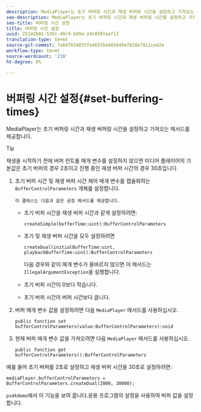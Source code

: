 ```yaml
---
description: MediaPlayer는 초기 버퍼링 시간과 재생 버퍼링 시간을 설정하고 가져오는 메서드를 제공합니다.
seo-description: MediaPlayer는 초기 버퍼링 시간과 재생 버퍼링 시간을 설정하고 가져오는 메서드를 제공합니다.
seo-title: 버퍼링 시간 설정
title: 버퍼링 시간 설정
uuid: 25142b01-5381-49c9-b89a-24c858faaf13
translation-type: tm+mt
source-git-commit: 7e8df034035fe465fbe403949ef828e7811ced2e
workflow-type: tm+mt
source-wordcount: '210'
ht-degree: 0%

---
```



# 버퍼링 시간 설정{#set-buffering-times}

MediaPlayer는 초기 버퍼링 시간과 재생 버퍼링 시간을 설정하고 가져오는 메서드를 제공합니다.

>[!TIP]
>
>재생을 시작하기 전에 버퍼 컨트롤 매개 변수를 설정하지 않으면 미디어 플레이어의 기본값은 초기 버퍼의 경우 2초이고 진행 중인 재생 버퍼 시간의 경우 30초입니다.

1. 초기 버퍼 시간 및 재생 버퍼 시간 제어 매개 변수를 캡슐화하는 `BufferControlParameters` 개체를 설정합니다.

       이 클래스는 다음과 같은 공장 메서드를 제공합니다.
   
   * 초기 버퍼 시간을 재생 버퍼 시간과 같게 설정하려면:

      ```
      createSimple(bufferTime:uint):BufferControlParameters
      ```

   * 초기 및 재생 버퍼 시간을 모두 설정하려면

      ```
      createDual(initialBufferTime:uint, playbackBufferTime:uint):BufferControlParameters 
      ```

      다음 경우와 같이 매개 변수가 올바르지 않으면 이 메서드는 `IllegalArgumentException`을 실행합니다.

   * 초기 버퍼 시간이 0보다 작습니다.
   * 초기 버퍼 시간이 버퍼 시간보다 큽니다.

1. 버퍼 매개 변수 값을 설정하려면 다음 `MediaPlayer` 메서드를 사용하십시오.

   ```
   public function set bufferControlParameters(value:BufferControlParameters):void
   ```

1. 현재 버퍼 매개 변수 값을 가져오려면 다음 `MediaPlayer` 메서드를 사용하십시오.

   ```
   public function get bufferControlParameters():BufferControlParameters
   ```

<!--<a id="example_B5C5004188574D8D8AB8525742767280"></a>-->

예를 들어 초기 버퍼를 2초로 설정하고 재생 버퍼 시간을 30초로 설정하려면:

```
mediaPlayer.bufferControlParameters = BufferControlParameters.createDual(2000, 30000); 
```

`psdkdemo`에서 이 기능을 보여 줍니다.응용 프로그램의 설정을 사용하여 버퍼 값을 설정합니다.
